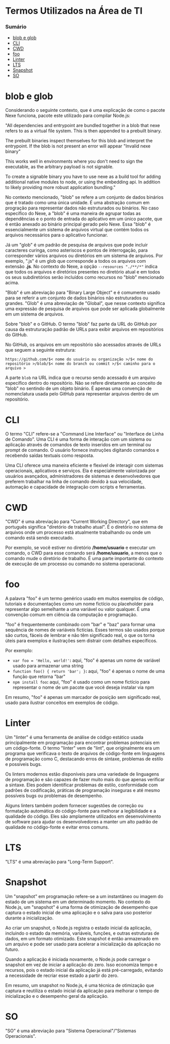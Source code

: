 # Termos Utilizados na Área de TI

### Sumário

- [blob e glob](#blob-glob)
- [CLI](#cli)
- [CWD](#cwd)
- [foo](#foo)
- [Linter](#linter)
- [LTS](#lts)
- [Snapshot](#snapshot)
- [SO](#so)

# <a id="blob-glob"></a>blob e glob

Considerando o seguinte contexto, que é uma explicação de como o pacote Nexe funciona, pacote este utilizado para compilar Node.js:

"All dependencies and entrypoint are bundled together in a blob that nexe refers to as a virtual file system. This is then appended to a prebuilt binary.

The prebuilt binaries inspect themselves for this blob and interpret the entrypoint. If the blob is not present an error will appear "Invalid nexe binary"

This works well in environments where you don't need to sign the executable, as the arbitrary payload is not signable.

To create a signable binary you have to use nexe as a build tool for adding additional native modules to node, or using the embedding api. In addition to likely providing more robust application bundling."

No contexto mencionado, "blob" se refere a um conjunto de dados binários que é tratado como uma única unidade. É uma abstração comum em progração para representar dados não estruturados ou binários. No caso específico do Nexe, a "blob" é uma maneira de agrupar todas as dependências e o ponto de entrada do aplicativo em um único pacote, que é então anexado ao binário principal gerado pelo Nexe. Essa "blob" é essencialmente um sistema de arquivos virtual que contém todos os arquivos necessários para o aplicativo funcionar.

Já um "glob" é um padrão de pesquisa de arquivos que pode incluir caracteres curinga, como asteriscos e pontos de interrogação, para corresponder vários arquivos ou diretórios em um sistema de arquivos. Por exemplo, ".js" é um glob que corresponde a todos os arquivos com extensão **.js**. No contexto do Nexe, a opção `--resources "./**/*"` indica que todos os arquivos e diretórios presentes no diretório atual e em todos os seus subdiretórios serão incluídos como recursos no "blob" mencionado acima.

"Blob" é um abreviação para "Binary Large Object" e é comumente usado para se referir a um conjunto de dados binários não estruturados ou grandes. "Glob" é uma abreviação de "Global", que nesse contexto significa uma expressão de pesquisa de arquivos que pode ser aplicada globalmente em um sistema de arquivos.

Sobre "blob" e o GitHub. O termo "blob" faz parte da URL do GitHub por causa da estruturação padrão de URLs para exibir arquivos em repositórios do GitHub.

No GitHub, os arquivos em um repositório são acessados através de URLs que seguem a seguinte estrutura:

```
https://github.com/$< nome do usuário ou organização >/$< nome do repositório >/blob/$< nome do branch ou commit >/$< caminho para o arquivo >
```

A parte `blob` na URL indica que o recurso sendo acessado é um arquivo específico dentro do repositório. Não se refere diretamente ao conceito de "blob" no sentindo de um objeto binário. É apenas uma convenção de nomenclatura usada pelo GitHub para representar arquivos dentro de um repositório.

# <a id="cli"></a>CLI

O termo "CLI" refere-se a "Command Line Interface" ou "Interface de Linha de Comando". Uma CLI é uma forma de interação com um sistema ou aplicação através de comandos de texto inseridos em um terminal ou prompt de comando. O usuário fornece instruções digitando comandos e recebendo saídas textuais como resposta.

Uma CLI oferece uma maneira eficiente e flexível de interagir com sistemas operacionais, aplicativos e serviços. Ela é especialmente valorizada por usuários avançados, administradores de sistemas e desenvolvedores que preferem trabalhar na linha de comando devido à sua velocidade, automação e capacidade de integração com scripts e ferramentas.

# <a id="cwd"></a>CWD

"CWD" é uma abreviação para "Current Working Directory", que em português significa "diretório de trabalho atual". É o diretório no sistema de arquivos onde um processo está atualmente trabalhando ou onde um comando está sendo executado.

Por exemplo, se você estiver no diretório **/home/usuario** e executar um comando, o CWD para esse comando será **/home/usuario**, a menos que o comando mude o diretório de trabalho. É uma parte importante do contexto de execução de um processo ou comando no sistema operacional.

# <a id="foo"></a>foo

A palavra "foo" é um termo genérico usado em muitos exemplos de código, tutoriais e documentações como um nome fictício ou placeholder para representar algo semelhante a uma variável ou valor qualquer. É uma convenção comum em ciência da computação e programação.

"foo" é frequentemente combinado com "bar" e "baz" para formar uma sequência de nomes de variáveis fictícias. Esses termos são usados porque são curtos, fáceis de lembrar e não têm significado real, o que os torna úteis para exemplos e ilustrações sem distrair com detalhes específicos.

Por exemplo:

- `var foo = 'Hello, world!'`**:** aqui, "foo" é apenas um nome de variável usado para armazenar uma string
- `function foo() { return 'bar'; }`**:** aqui, "foo" é apenas o nome de uma função que retorna "bar"
- `npm install foo`**:** aqui, "foo" é usado como um nome fictício para representar o nome de um pacote que você deseja instalar via npm

Em resumo, "foo" é apenas um marcador de posição sem significado real, usado para ilustrar conceitos em exemplos de código.

# <a id="linter"></a>Linter

Um "linter" é uma ferramenta de análise de código estático usada principalmente em programação para encontrar problemas potenciais em um código-fonte. O termo "linter" vem de "lint", que originalmente era um programa que verificava o texto de arquivos de código-fonte em linguagens de programação como C, destacando erros de sintaxe, problemas de estilo e possíveis bugs.

Os linters modernos estão disponíveis para uma variedade de linguagens de programação e são capazes de fazer muito mais do que apenas verificar a sintaxe. Eles podem identificar problemas de estilo, conformidade com padrões de codificação, práticas de programação inseguras e até mesmo possíveis bugs ou problemas de desempenho.

Alguns linters também podem fornecer sugestões de correção ou formatação automática do código-fonte para melhorar a legibilidade e a qualidade do código. Eles são amplamente utilizados em desenvolvimento de software para ajudar os desenvolvedores a manter um alto padrão de qualidade no código-fonte e evitar erros comuns.

# <a id="lts"></a>LTS

"LTS" é uma abreviação para "Long-Term Support".

# <a id="snapshot"></a>Snapshot

Um "snapshot" em programação refere-se a um instantâneo ou imagem do estado de um sistema em um determinado momento. No contexto do Node.js, um "snapshot" é uma forma de otimização de desempenho que captura o estado inicial de uma aplicação e o salva para uso posterior durante a inicialização.

Ao criar um snapshot, o Node.js registra o estado inicial da aplicação, incluindo o estado da memória, variáveis, funções, e outras estruturas de dados, em um formato otimizado. Este snapshot é então armazenado em um arquivo e pode ser usado para acelerar a inicialização da aplicação no futuro.

Quando a aplicação é iniciada novamente, o Node.js pode carregar o snapshot em vez de iniciar a aplicação do zero. Isso economiza tempo e recursos, pois o estado inicial da aplicação já está pré-carregado, evitando a necessidade de recriar esse estado a partir do zero.

Em resumo, um snapshot no Node.js, é uma técnica de otimização que captura e reutiliza o estado inicial da aplicação para melhorar o tempo de inicialização e o desempenho geral da aplicação.

# <a id="so"></a>SO

"SO" é uma abreviação para "Sistema Operacional"/"Sistemas Operacionais".
